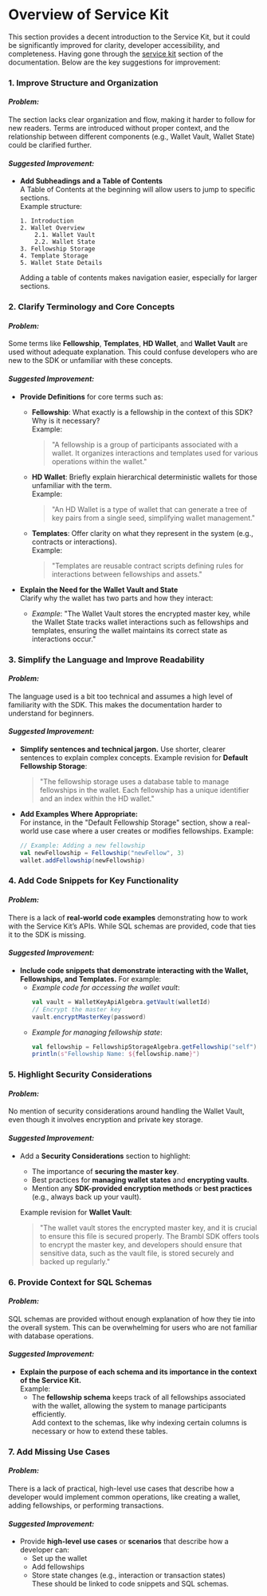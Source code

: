 # Overview of Service Kit

This section provides a decent introduction to the Service Kit, but it could be significantly improved for clarity, developer accessibility, and completeness. Having gone through the [service kit](https://topl.github.io/BramblSc/docs/current/service-kit/big-picture) section of the documentation. Below are the key suggestions for improvement:

### **1. Improve Structure and Organization**
#### *Problem:*
The section lacks clear organization and flow, making it harder to follow for new readers. Terms are introduced without proper context, and the relationship between different components (e.g., Wallet Vault, Wallet State) could be clarified further.

#### *Suggested Improvement:*
- **Add Subheadings and a Table of Contents**  
  A Table of Contents at the beginning will allow users to jump to specific sections.  
  Example structure:
  ```
  1. Introduction
  2. Wallet Overview
      2.1. Wallet Vault
      2.2. Wallet State
  3. Fellowship Storage
  4. Template Storage
  5. Wallet State Details
  ```
  Adding a table of contents makes navigation easier, especially for larger sections.

### **2. Clarify Terminology and Core Concepts**
#### *Problem:*  
Some terms like **Fellowship**, **Templates**, **HD Wallet**, and **Wallet Vault** are used without adequate explanation. This could confuse developers who are new to the SDK or unfamiliar with these concepts.

#### *Suggested Improvement:*
- **Provide Definitions** for core terms such as:
  - **Fellowship**: What exactly is a fellowship in the context of this SDK? Why is it necessary?  
    Example:  
    > "A fellowship is a group of participants associated with a wallet. It organizes interactions and templates used for various operations within the wallet."
  - **HD Wallet**: Briefly explain hierarchical deterministic wallets for those unfamiliar with the term.  
    Example:  
    > "An HD Wallet is a type of wallet that can generate a tree of key pairs from a single seed, simplifying wallet management."
  - **Templates**: Offer clarity on what they represent in the system (e.g., contracts or interactions).  
    Example:  
    > "Templates are reusable contract scripts defining rules for interactions between fellowships and assets."
  
- **Explain the Need for the Wallet Vault and State**  
  Clarify why the wallet has two parts and how they interact:
  - *Example*: "The Wallet Vault stores the encrypted master key, while the Wallet State tracks wallet interactions such as fellowships and templates, ensuring the wallet maintains its correct state as interactions occur."

### **3. Simplify the Language and Improve Readability**
#### *Problem:*  
The language used is a bit too technical and assumes a high level of familiarity with the SDK. This makes the documentation harder to understand for beginners.

#### *Suggested Improvement:*
- **Simplify sentences and technical jargon.** Use shorter, clearer sentences to explain complex concepts.
  Example revision for **Default Fellowship Storage**:
  > "The fellowship storage uses a database table to manage fellowships in the wallet. Each fellowship has a unique identifier and an index within the HD wallet."
  
- **Add Examples Where Appropriate:**  
  For instance, in the "Default Fellowship Storage" section, show a real-world use case where a user creates or modifies fellowships. Example:  
  ```scala
  // Example: Adding a new fellowship
  val newFellowship = Fellowship("newFellow", 3)
  wallet.addFellowship(newFellowship)
  ```

### **4. Add Code Snippets for Key Functionality**
#### *Problem:*  
There is a lack of **real-world code examples** demonstrating how to work with the Service Kit’s APIs. While SQL schemas are provided, code that ties it to the SDK is missing.

#### *Suggested Improvement:*
- **Include code snippets that demonstrate interacting with the Wallet, Fellowships, and Templates.** For example:
  - *Example code for accessing the wallet vault*:
    ```scala
    val vault = WalletKeyApiAlgebra.getVault(walletId)
    // Encrypt the master key
    vault.encryptMasterKey(password)
    ```
  - *Example for managing fellowship state*:
    ```scala
    val fellowship = FellowshipStorageAlgebra.getFellowship("self")
    println(s"Fellowship Name: ${fellowship.name}")
    ```

### **5. Highlight Security Considerations**
#### *Problem:*  
No mention of security considerations around handling the Wallet Vault, even though it involves encryption and private key storage.

#### *Suggested Improvement:*
- Add a **Security Considerations** section to highlight:
  - The importance of **securing the master key**.
  - Best practices for **managing wallet states** and **encrypting vaults**.
  - Mention any **SDK-provided encryption methods** or **best practices** (e.g., always back up your vault).
  
  Example revision for **Wallet Vault**:
  > "The wallet vault stores the encrypted master key, and it is crucial to ensure this file is secured properly. The Brambl SDK offers tools to encrypt the master key, and developers should ensure that sensitive data, such as the vault file, is stored securely and backed up regularly."


### **6. Provide Context for SQL Schemas**
#### *Problem:*  
SQL schemas are provided without enough explanation of how they tie into the overall system. This can be overwhelming for users who are not familiar with database operations.

#### *Suggested Improvement:*
- **Explain the purpose of each schema and its importance in the context of the Service Kit.**  
  Example:
  - The **fellowship schema** keeps track of all fellowships associated with the wallet, allowing the system to manage participants efficiently.  
  Add context to the schemas, like why indexing certain columns is necessary or how to extend these tables.


### **7. Add Missing Use Cases**
#### *Problem:*  
There is a lack of practical, high-level use cases that describe how a developer would implement common operations, like creating a wallet, adding fellowships, or performing transactions.

#### *Suggested Improvement:*
- Provide **high-level use cases** or **scenarios** that describe how a developer can:
  - Set up the wallet
  - Add fellowships
  - Store state changes (e.g., interaction or transaction states)  
  These should be linked to code snippets and SQL schemas.
